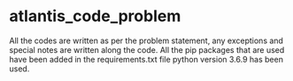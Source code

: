 # atlantis_code_problem
All the codes are written as per the problem statement, any exceptions and special notes are written along the code.
All the pip packages that are used have been added in the requirements.txt file
python version 3.6.9 has been used.
